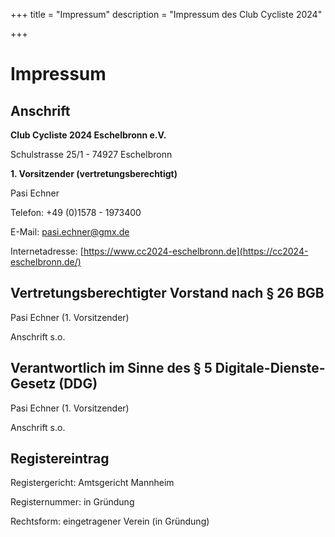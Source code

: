 +++
title = "Impressum"
description = "Impressum des Club Cycliste 2024"

+++

# Impressum

## Anschrift

**Club Cycliste 2024 Eschelbronn e.V.**

Schulstrasse 25/1 - 74927 Eschelbronn

**1. Vorsitzender (vertretungsberechtigt)**

Pasi Echner

Telefon: +49 (0)1578 - 1973400

E-Mail: [pasi.echner@gmx.de](mailto:pasi.echner@gmx.de)

Internetadresse: [https://www.cc2024-eschelbronn.de](https://cc2024-eschelbronn.de/)

## Vertretungsberechtigter Vorstand nach § 26 BGB

Pasi Echner (1. Vorsitzender)

Anschrift s.o.

## Verantwortlich im Sinne des § 5 Digitale-Dienste-Gesetz (DDG)

Pasi Echner (1. Vorsitzender)

Anschrift s.o.

## Registereintrag

Registergericht: Amtsgericht Mannheim

Registernummer: in Gründung

Rechtsform: eingetragener Verein (in Gründung)
